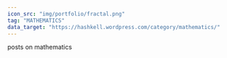 ```yaml
---
icon_src: "img/portfolio/fractal.png"
tag: "MATHEMATICS"
data_target: "https://hashkell.wordpress.com/category/mathematics/"
---
```

posts on mathematics 